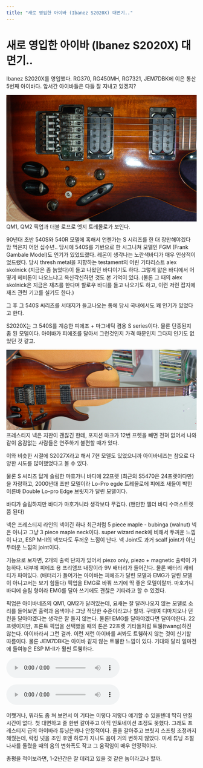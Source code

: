 ```yaml
---
title: "새로 영입한 아이바 (Ibanez S2020X) 대면기.."
---
```

# 새로 영입한 아이바 (Ibanez S2020X) 대면기..

Ibanez S2020X를 영입했다. RG370, RG450MH, RG7321, JEM7DBK에 이은 통산 5번째 아이바다. 앞서간 아이바들은 다들 잘 지내고 있겠지?


![image](/assets/images/65fc9322e4f9532ac45b4a4a55936614.jpg)QM1, QM2 픽업과 더블 로프로 엣지 트레몰로가 보인다.


90년대 초반 540S와 540R 모델에 혹해서 언젠가는 S 시리즈를 한 대 장만해야겠다 맘 먹은지 어언 십수년..
당시에 540S를 기반으로 한 시그니쳐 모델인 FGM (Frank Gambale Model)도 인기가 있었드랬다.
레몬이 생각나는 노란색바디가 매우 인상적이었드랬다. 당시 thresh metal을 지향하는 testament의
어린 기타리스트 alex skolnick (지금은 좀 늙었다)이 들고 나왔던 바디이기도 하다. 그렇게 얇은 바디에서
어떻게 헤비톤이 나오느냐고 옥신각신하던 것도 본 기억이 있다. (물론 그 때의 alex skolnick은 지금은
재즈를 한다며 할로우 바디를 들고 나오기도 하고, 이런 저런 잡지에 재즈 관련 기고를 실기도 한다.)

그 후 그 540S 씨리즈를 서태지가 들고나오는 통에 당시 국내에서도 꽤 인기가 있었다고 한다.

S2020X는 그 540S를 계승한 피에조 + 마그네틱 겸용 S series이다. 물론 단종된지 좀 된 모델이다.
아이바가 피에조를 달아서 그런것인지 가격 때문인지 그다지 인기도 없었던 것 같고.

![image](/assets/images/5026e4192a7ccebd359d6cb5f73d5c4d.jpg)프레스티지 넥은 지판이 괜찮긴 한데, 포지션 마크가 12번 프렛을 빼면 전혀 없어서 나와 같이 음감없는 사람들은 연주하기 불편할 때가 있다.



이와 비슷한 시절에 S2027X라고 해서 7현 모델도 있었으니까 아이바네즈는 참으로 다양한 시도를 많이했었다고 볼 수 있다.

물론 S 씨리즈 답게 슬림한 마호가니 바디에 22프렛 (최근의 S5470은 24프렛이다만)을 자랑하고,
2000년대 초반 모델이라 Lo-Pro egde 트레몰로에 피에조 새들이 박힌 이른바 Double Lo-pro Edge 브릿지가 달린 모델이다.

바디가 슬림하지만 바디가 마호가니라 생각보다 무겁다. (왠만한 앨더 바디 수퍼스트렛 쯤 된다)

넥은 프레스티지 라인의 넥이긴 하나 최근처럼 5 piece maple - bubinga (walnut) 넥은 아니고 그냥 3 piece maple neck이다. super wizard neck에 비해서 두꺼운 느낌이 나고, ESP M-II의 넥보다도 두꺼운 느낌이 난다. 
넥 Joint도 과거 scalf joint가 아닌 두터운 느낌의 joint이다.

기능으로 보자면, 2개의 출력 단자가 있어서 piezo only, piezo + magnetic 출력이 가능하다. 내부에 피에조 용 프리앰프 내장이라 9V 배터리가 들어간다. 물론 배터리 캐비티가 파여있다. (배터리가 들어가는 아이바는 피에조가 달린 모델과 EMG가 달린 모델이 아니고서는 보기 힘들다) 픽업을 EMG로 바꿔 쓰기에 딱 좋은 모델이랄까. 마호가니 바디에 슬림 형이라 EMG를 달아 쓰기에도 괜찮은 기타라고 할 수 있겠다.

픽업은 아이바네즈의 QM1, QM2가 달려있는데, 요새는 잘 달려나오지 않는 모델로 소리를 들어보면 출력과 음색이나 그냥 적당한 수준이라고나 할까. 구태여 디마지오나 던컨을 달아야겠다는 생각은 잘 들지 않는다. 물론! EMG를 달아야겠다면 달아야한다. 22프렛이지만, 프론트 픽업을 선택했을 때의 톤은 22프렛 기타들처럼 트웽(twang)하진 않는다. 아이바라서 그런 걸까. 이런 저런 아이바를 써봐도 트웽하지 않는 것이 신기할 따름이다. 물론 JEM7DBK는 아이바 같지 않는 트웽한 느낌이 있다. 기대와 달리 얼마전에 들여놓은 ESP M-II가 훨씬 트웽하다. 

![audio](/assets/images/7eddea959b22343b4b4fcfc6e997db89.mp3)

![audio](/assets/images/2eb998ed9b49b970f6585205583348a7.mp3)


어쨋거나, 뭐라도 좀 쳐 보면서 이 기타는 이렇다 저렇다 얘기할 수 있을텐데 딱히 만질 시간이 없다. 첫 대면하고 줄 한번 갈아주고 아직 인토네이션 조정도 못했다. 그래도 프레스티지 급의 아이바라 튜닝은꽤나 안정적이다. 줄을 갈아주고 브릿지 스프링 조정까지 해줬는데, 락킹 넛을 조인 후엔 하루가 지나도 음이 거의 변하지 않았다. 미세 튜닝 조절 나사를 돌렸을 때의 음의 변화폭도 작고 그 움직임이 매우 안정적이다.

총평을 적어보라면, 1-2년간은 잘 데리고 있을 것 같은 놈이라고나 할까.


